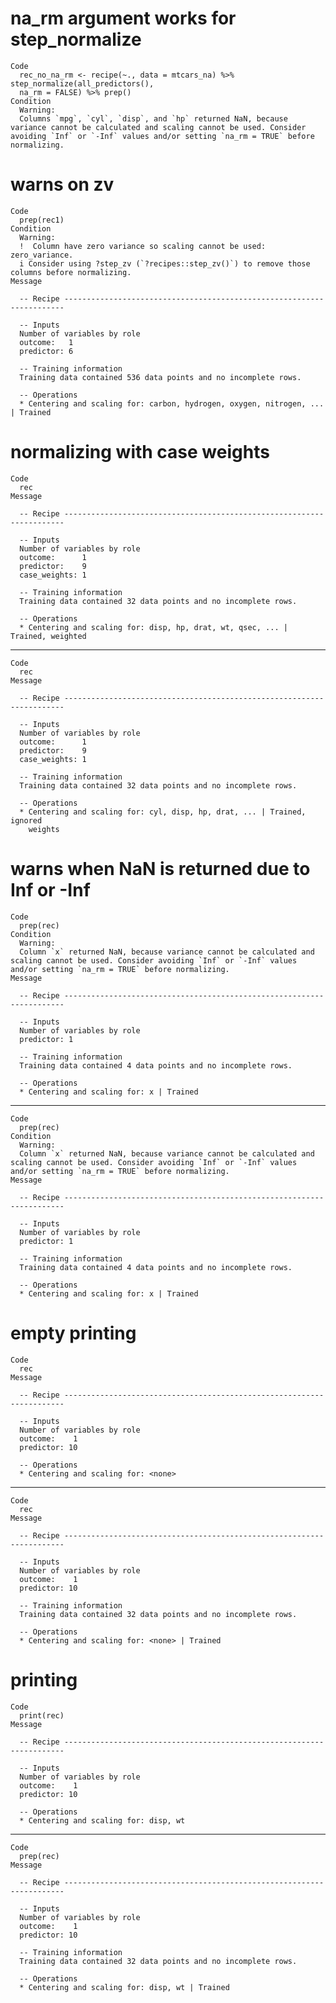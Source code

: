 # na_rm argument works for step_normalize

    Code
      rec_no_na_rm <- recipe(~., data = mtcars_na) %>% step_normalize(all_predictors(),
      na_rm = FALSE) %>% prep()
    Condition
      Warning:
      Columns `mpg`, `cyl`, `disp`, and `hp` returned NaN, because variance cannot be calculated and scaling cannot be used. Consider avoiding `Inf` or `-Inf` values and/or setting `na_rm = TRUE` before normalizing.

# warns on zv

    Code
      prep(rec1)
    Condition
      Warning:
      !  Column have zero variance so scaling cannot be used: zero_variance.
      i Consider using ?step_zv (`?recipes::step_zv()`) to remove those columns before normalizing.
    Message
      
      -- Recipe ----------------------------------------------------------------------
      
      -- Inputs 
      Number of variables by role
      outcome:   1
      predictor: 6
      
      -- Training information 
      Training data contained 536 data points and no incomplete rows.
      
      -- Operations 
      * Centering and scaling for: carbon, hydrogen, oxygen, nitrogen, ... | Trained

# normalizing with case weights

    Code
      rec
    Message
      
      -- Recipe ----------------------------------------------------------------------
      
      -- Inputs 
      Number of variables by role
      outcome:      1
      predictor:    9
      case_weights: 1
      
      -- Training information 
      Training data contained 32 data points and no incomplete rows.
      
      -- Operations 
      * Centering and scaling for: disp, hp, drat, wt, qsec, ... | Trained, weighted

---

    Code
      rec
    Message
      
      -- Recipe ----------------------------------------------------------------------
      
      -- Inputs 
      Number of variables by role
      outcome:      1
      predictor:    9
      case_weights: 1
      
      -- Training information 
      Training data contained 32 data points and no incomplete rows.
      
      -- Operations 
      * Centering and scaling for: cyl, disp, hp, drat, ... | Trained, ignored
        weights

# warns when NaN is returned due to Inf or -Inf

    Code
      prep(rec)
    Condition
      Warning:
      Column `x` returned NaN, because variance cannot be calculated and scaling cannot be used. Consider avoiding `Inf` or `-Inf` values and/or setting `na_rm = TRUE` before normalizing.
    Message
      
      -- Recipe ----------------------------------------------------------------------
      
      -- Inputs 
      Number of variables by role
      predictor: 1
      
      -- Training information 
      Training data contained 4 data points and no incomplete rows.
      
      -- Operations 
      * Centering and scaling for: x | Trained

---

    Code
      prep(rec)
    Condition
      Warning:
      Column `x` returned NaN, because variance cannot be calculated and scaling cannot be used. Consider avoiding `Inf` or `-Inf` values and/or setting `na_rm = TRUE` before normalizing.
    Message
      
      -- Recipe ----------------------------------------------------------------------
      
      -- Inputs 
      Number of variables by role
      predictor: 1
      
      -- Training information 
      Training data contained 4 data points and no incomplete rows.
      
      -- Operations 
      * Centering and scaling for: x | Trained

# empty printing

    Code
      rec
    Message
      
      -- Recipe ----------------------------------------------------------------------
      
      -- Inputs 
      Number of variables by role
      outcome:    1
      predictor: 10
      
      -- Operations 
      * Centering and scaling for: <none>

---

    Code
      rec
    Message
      
      -- Recipe ----------------------------------------------------------------------
      
      -- Inputs 
      Number of variables by role
      outcome:    1
      predictor: 10
      
      -- Training information 
      Training data contained 32 data points and no incomplete rows.
      
      -- Operations 
      * Centering and scaling for: <none> | Trained

# printing

    Code
      print(rec)
    Message
      
      -- Recipe ----------------------------------------------------------------------
      
      -- Inputs 
      Number of variables by role
      outcome:    1
      predictor: 10
      
      -- Operations 
      * Centering and scaling for: disp, wt

---

    Code
      prep(rec)
    Message
      
      -- Recipe ----------------------------------------------------------------------
      
      -- Inputs 
      Number of variables by role
      outcome:    1
      predictor: 10
      
      -- Training information 
      Training data contained 32 data points and no incomplete rows.
      
      -- Operations 
      * Centering and scaling for: disp, wt | Trained

